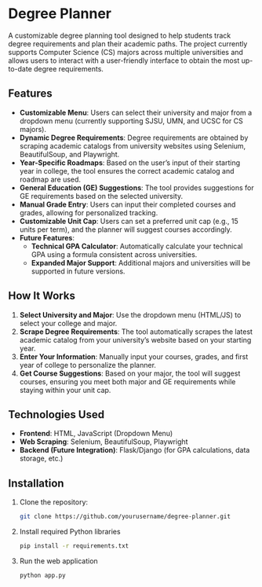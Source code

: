# Degree Planner

A customizable degree planning tool designed to help students track degree requirements and plan their academic paths. The project currently supports Computer Science (CS) majors across multiple universities and allows users to interact with a user-friendly interface to obtain the most up-to-date degree requirements.

## Features

- **Customizable Menu**: Users can select their university and major from a dropdown menu (currently supporting SJSU, UMN, and UCSC for CS majors).
- **Dynamic Degree Requirements**: Degree requirements are obtained by scraping academic catalogs from university websites using Selenium, BeautifulSoup, and Playwright.
- **Year-Specific Roadmaps**: Based on the user’s input of their starting year in college, the tool ensures the correct academic catalog and roadmap are used.
- **General Education (GE) Suggestions**: The tool provides suggestions for GE requirements based on the selected university.
- **Manual Grade Entry**: Users can input their completed courses and grades, allowing for personalized tracking.
- **Customizable Unit Cap**: Users can set a preferred unit cap (e.g., 15 units per term), and the planner will suggest courses accordingly.
- **Future Features**:
  - **Technical GPA Calculator**: Automatically calculate your technical GPA using a formula consistent across universities.
  - **Expanded Major Support**: Additional majors and universities will be supported in future versions.

## How It Works

1. **Select University and Major**: Use the dropdown menu (HTML/JS) to select your college and major.
2. **Scrape Degree Requirements**: The tool automatically scrapes the latest academic catalog from your university’s website based on your starting year.
3. **Enter Your Information**: Manually input your courses, grades, and first year of college to personalize the planner.
4. **Get Course Suggestions**: Based on your major, the tool will suggest courses, ensuring you meet both major and GE requirements while staying within your unit cap.

## Technologies Used

- **Frontend**: HTML, JavaScript (Dropdown Menu)
- **Web Scraping**: Selenium, BeautifulSoup, Playwright
- **Backend (Future Integration)**: Flask/Django (for GPA calculations, data storage, etc.)

## Installation

1. Clone the repository:

   ```bash
   git clone https://github.com/yourusername/degree-planner.git

2. Install required Python libraries

   ```bash
   pip install -r requirements.txt

3. Run the web application

   ```bash
   python app.py